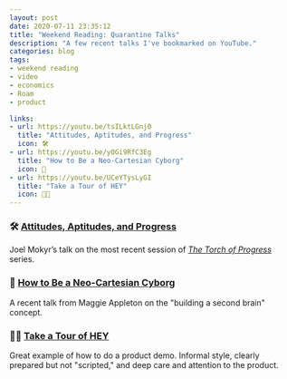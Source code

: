 ```yaml
---
layout: post
date: 2020-07-11 23:35:12
title: "Weekend Reading: Quarantine Talks"
description: "A few recent talks I've bookmarked on YouTube."
categories: blog
tags:
- weekend reading
- video
- economics
- Roam
- product

links:
- url: https://youtu.be/tsILktLGnj0
  title: "Attitudes, Aptitudes, and Progress"
  icon: 🛠
- url: https://youtu.be/yOGi9RfC3Eg
  title: "How to Be a Neo-Cartesian Cyborg"
  icon: 🧠
- url: https://youtu.be/UCeYTysLyGI
  title: "Take a Tour of HEY"
  icon: 👋🏼
---
```


### 🛠 [Attitudes, Aptitudes, and Progress](https://youtu.be/tsILktLGnj0 "Attitudes, Aptitudes, and Progress")

Joel Mokyr’s talk on the most recent session of _[The Torch of Progress](https://progressstudies.school/category/the-torch-of-progress/ "The Torch of Progress")_ series.

### 🧠 [How to Be a Neo-Cartesian Cyborg](https://youtu.be/yOGi9RfC3Eg "How to Be a Neo-Cartesian Cyborg")

A recent talk from Maggie Appleton on the "building a second brain" concept.

### 👋🏼 [Take a Tour of HEY](https://youtu.be/UCeYTysLyGI "Take a Tour of HEY")

Great example of how to do a product demo. Informal style, clearly prepared but not "scripted," and deep care and attention to the product.
